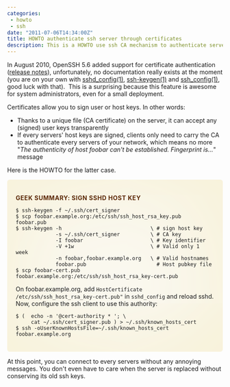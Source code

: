 ```yaml
---
categories:
 - howto
 - ssh
date: "2011-07-06T14:34:00Z"
title: HOWTO authenticate ssh server through certificates
description: This is a HOWTO use ssh CA mechanism to authenticate servers.
---
```


In August 2010, OpenSSH 5.6 added support for certificate authentication
([release notes](http://www.openssh.org/txt/release-5.6)),
unfortunately, no documentation really exists at the moment (you are on
your own with
[sshd\_config(1)](http://www.openbsd.org/cgi-bin/man.cgi?query=sshd_config&sektion=5), [ssh-keygen(1)](http://www.openbsd.org/cgi-bin/man.cgi?query=ssh-keygen&apropos=0&sektion=0&manpath=OpenBSD+Current&arch=i386&format=html) and [ssh\_config(1)](http://www.openbsd.org/cgi-bin/man.cgi?query=ssh&apropos=0&sektion=0&manpath=OpenBSD+Current&arch=i386&format=html),
good luck with that).  This is a surprising because this feature is
awesome for system administrators, even for a small deployment.

Certificates allow you to sign user or host keys. In other words:
- Thanks to a unique file (CA certificate) on the server, it can accept any (signed) user keys transparently
- If every servers' host keys are signed, clients only need to carry the CA to authenticate every servers of your network, which means no more "*The authenticity of host foobar can't be established. Fingerprint is...*" message

Here is the HOWTO for the latter case.

<div
style="-moz-border-radius: 6px; -moz-box-shadow: #F6EECD 0px 0px 200px inset; -o-box-shadow: #F6EECD 0px 0px 200px inset; -webkit-border-radius: 6px; background-color: #faf8ef; border-collapse: separate; border-radius: 6px; border-spacing: 1.428em; box-shadow: #F6EECD 0px 0px 200px inset; padding: 1.428em;">

<span style="color: #5d2a07; letter-spacing: 0.04em; text-transform: uppercase;">**Geek summary: Sign SSHd host key** </span>
```
$ ssh-keygen -f ~/.ssh/cert_signer
$ scp foobar.example.org:/etc/ssh/ssh_host_rsa_key.pub foobar.pub
$ ssh-keygen -h                             \ # sign host key
             -s ~/.ssh/cert_signer          \ # CA key
             -I foobar                      \ # Key identifier
             -V +1w                         \ # Valid only 1 week
             -n foobar,foobar.example.org   \ # Valid hostnames
             foobar.pub                       # Host pubkey file
$ scp foobar-cert.pub foobar.example.org:/etc/ssh/ssh_host_rsa_key-cert.pub
```

On foobar.example.org, add `HostCertificate /etc/ssh/ssh_host_rsa_key-cert.pub"` in `sshd_config` and reload sshd.
Now, configure the ssh client to use this authority:
```
$ (  echo -n '@cert-authority * '; \
     cat ~/.ssh/cert_signer.pub ) > ~/.ssh/known_hosts_cert
$ ssh -oUserKnownHostsFile=~/.ssh/known_hosts_cert foobar.example.org
```
</div>

At this point, you can connect to every servers without any annoying messages. You don't even have to care when the server is replaced
without conserving its old ssh keys.
